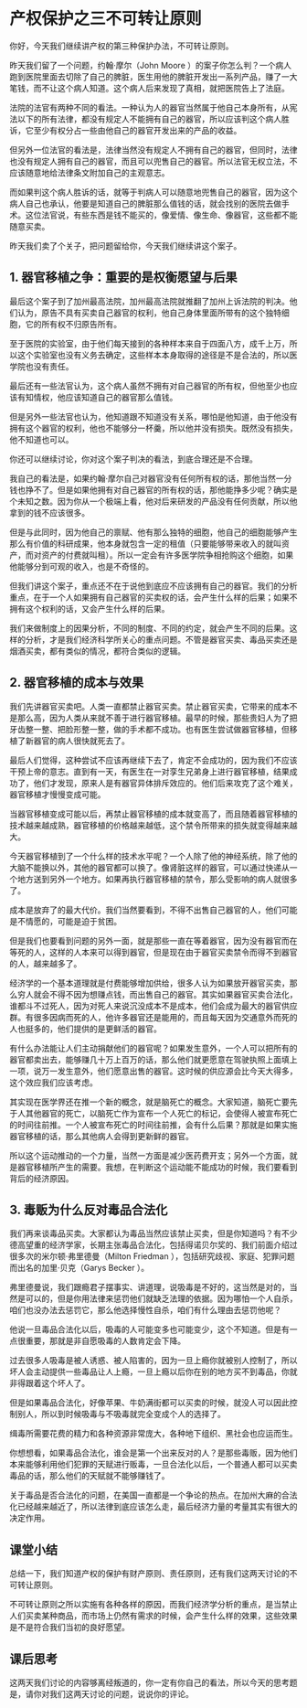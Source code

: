 # 产权保护之三不可转让原则
你好，今天我们继续讲产权的第三种保护办法，不可转让原则。

昨天我们留了一个问题，约翰·摩尔（John Moore ）的案子你怎么判？一个病人跑到医院里面去切除了自己的脾脏，医生用他的脾脏开发出一系列产品，赚了一大笔钱，而不让这个病人知道。这个病人后来发现了真相，就把医院告上了法庭。

法院的法官有两种不同的看法。一种认为人的器官当然属于他自己本身所有，从宪法以下的所有法律，都没有规定人不能拥有自己的器官，所以应该判这个病人胜诉，它至少有权分占一些由他自己的器官开发出来的产品的收益。

但另外一位法官的看法是，法律当然没有规定人不拥有自己的器官，但同时，法律也没有规定人拥有自己的器官，而且可以兜售自己的器官。所以法官无权立法，不应该随意地给法律条文附加自己的主观意志。

而如果判这个病人胜诉的话，就等于判病人可以随意地兜售自己的器官，因为这个病人自己也承认，他要是知道自己的脾脏那么值钱的话，就会找别的医院去做手术。这位法官说，有些东西是钱不能买的，像爱情、像生命、像器官，这些都不能随意买卖。

昨天我们卖了个关子，把问题留给你，今天我们继续讲这个案子。

## 1. 器官移植之争：重要的是权衡愿望与后果
最后这个案子到了加州最高法院，加州最高法院就推翻了加州上诉法院的判决。他们认为，原告不具有买卖自己器官的权利，他自己身体里面所带有的这个独特细胞，它的所有权不归原告所有。

至于医院的实验室，由于他们每天接到的各种样本来自于四面八方，成千上万，所以这个实验室也没有义务去确定，这些样本本身取得的途径是不是合法的，所以医学院也没有责任。

最后还有一些法官认为，这个病人虽然不拥有对自己器官的所有权，但他至少也应该有知情权，他应该知道自己的器官那么值钱。

但是另外一些法官也认为，他知道跟不知道没有关系，哪怕是他知道，由于他没有拥有这个器官的权利，他也不能够分一杯羹，所以他并没有损失。既然没有损失，他不知道也可以。

你还可以继续讨论，你对这个案子判决的看法，到底合理还是不合理。

我自己的看法是，如果约翰·摩尔自己对器官没有任何所有权的话，那他当然一分钱也挣不了。但是如果他拥有对自己器官的所有权的话，那他能挣多少呢？确实是个未知之数。因为你从一个极端上看，他对后来研发的产品没有任何贡献，所以他拿到的钱不应该很多。

但是与此同时，因为他自己的禀赋、他有那么独特的细胞，他自己的细胞能够产生那么有价值的科研成果，他本身就包含一定的租值（只要能够带来收入的就叫资产，而对资产的付费就叫租）。所以一定会有许多医学院争相抢购这个细胞，如果他能够分到可观的收入，也是不奇怪的。

但我们讲这个案子，重点还不在于说他到底应不应该拥有自己的器官。我们的分析重点，在于一个人如果拥有自己器官的买卖权的话，会产生什么样的后果；如果不拥有这个权利的话，又会产生什么样的后果。

我们来做制度上的因果分析，不同的制度、不同的约定，就会产生不同的后果。这样的分析，才是我们经济科学所关心的重点问题。不管是器官买卖、毒品买卖还是烟酒买卖，都有类似的情况，都符合类似的逻辑。

## 2. 器官移植的成本与效果
我们先讲器官买卖吧。人类一直都禁止器官买卖。禁止器官买卖，它带来的成本不是那么高，因为人类从来就不善于进行器官移植。最早的时候，那些贵妇人为了把牙齿整一整、把脸形整一整，做的手术都不成功。也有医生尝试做器官移植，但移植了新器官的病人很快就死去了。

最后人们觉得，这种尝试不应该再继续下去了，肯定不会成功的，因为我们不应该干预上帝的意志。直到有一天，有医生在一对孪生兄弟身上进行器官移植，结果成功了，他们才发现，原来人是有器官异体排斥效应的。他们后来攻克了这个难关，器官移植才慢慢变成可能。

当器官移植变成可能以后，再禁止器官移植的成本就变高了，而且随着器官移植的技术越来越成熟，器官移植的价格越来越低，这个禁令所带来的损失就变得越来越大。

今天器官移植到了一个什么样的技术水平呢？一个人除了他的神经系统，除了他的大脑不能换以外，其他的器官都可以换了。像肾脏这样的器官，可以通过快递从一个地方送到另外一个地方。如果再执行器官移植的禁令，那么受影响的病人就很多了。

成本是放弃了的最大代价。我们当然要看到，不得不出售自己器官的人，他们可能是不情愿的，可能是迫于贫困。

但是我们也要看到问题的另外一面，就是那些一直在等着器官，因为没有器官而在等死的人，这样的人本来可以得到器官，但是现在由于器官买卖禁令而得不到器官的人，越来越多了。

经济学的一个基本道理就是付费能够增加供给，很多人认为如果放开器官买卖，那么穷人就会不得不因为想赚点钱，而出售自己的器官。其实如果器官买卖合法化，谁都斗不过死人，因为对死人来说沉没成本不是成本，他们会成为最大的器官供应群。有很多因病而死的人，他许多器官还是能用的，而且每天因为交通意外而死的人也挺多的，他们提供的是更鲜活的器官。

有什么办法能让人们主动捐献他们的器官呢？如果发生意外，一个人可以把所有的器官都卖出去，能够赚几十万上百万的话，那么他们就更愿意在驾驶执照上面填上一项，说万一发生意外，他们愿意出售的器官。这时候的供应源会比今天大得多，这个效应我们应该考虑。

其实现在医学界还在推一个新的概念，就是脑死亡的概念。大家知道，脑死亡要先于人其他器官的死亡，以脑死亡作为宣布一个人死亡的标记，会使得人被宣布死亡的时间往前推。一个人被宣布死亡的时间往前推，会有什么后果？那就是如果实施器官移植的话，那么其他病人会得到更新鲜的器官。

所以这个运动推动的一个力量，当然一方面是减少医药费开支；另外一个方面，就是器官移植所产生的需要。我想，在判断这个运动能不能成功的时候，我们要看到背后的经济原因。
## 3. 毒贩为什么反对毒品合法化
我们再来谈毒品买卖。大家都认为毒品当然应该禁止买卖，但是你知道吗？有不少德高望重的经济学家，长期主张毒品合法化，包括得诺贝尔奖的、我们前面介绍过很多次的米尔顿·弗里德曼（Milton Friedman ），包括研究歧视、家庭、犯罪问题而出名的加里·贝克（Garys Becker ）。

弗里德曼说，我们跟瘾君子摆事实、讲道理，说吸毒是不好的，这当然是对的，当然是可以的，但是你用法律来惩罚他们就缺乏法理的依据。因为哪怕一个人自杀，咱们也没办法去惩罚它，那么他选择慢性自杀，咱们有什么理由去惩罚他呢？

他说一旦毒品合法化以后，吸毒的人可能变多也可能变少，这个不知道。但是有一点很重要，那就是非自愿吸毒的人数肯定会下降。

过去很多人吸毒是被人诱惑、被人陷害的，因为一旦上瘾你就被别人控制了，所以坏人会主动提供一些毒品让人上瘾，一旦上瘾以后你在别的地方买不到毒品，你就非得跟着这个坏人了。

但是如果毒品合法化，好像苹果、牛奶满街都可以买卖的时候，就没人可以因此控制别人，所以到时候吸毒与不吸毒就完全变成个人的选择了。

缉毒所需要花费的精力和各种资源非常庞大，各种地下组织、黑社会也应运而生。

你想想看，如果毒品合法化，谁会是第一个出来反对的人？是那些毒贩，因为他们本来能够利用他们犯罪的天赋进行贩毒，一旦合法化以后，一个普通人都可以买卖毒品的话，那么他们的天赋就不能够赚钱了。

关于毒品是否合法化的问题，在美国一直都是一个争论的热点。在加州大麻的合法化已经越来越近了，所以法律到底应该怎么走，最后经济力量的考量其实有很大的决定作用。

## 课堂小结
总结一下，我们知道产权的保护有财产原则、责任原则，还有我们这两天讨论的不可转让原则。

不可转让原则之所以实施有各种各样的原因，而我们经济学分析的重点，是当禁止人们买卖某种商品，而市场上仍然有需求的时候，会产生什么样的效果，这些效果是不是符合我们当初的良好愿望。

## 课后思考
这两天我们讨论的内容够离经叛道的，你一定有你自己的看法，所以今天的思考题是，请你对我们这两天讨论的问题，说说你的评论。